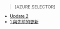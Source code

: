 > [AZURE.SELECTOR]
- [Update 2](../articles/storsimple/storsimple-clone-volume-u2.md)
- [1 與先前的更新](../articles/storsimple/storsimple-clone-volume.md)


